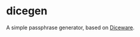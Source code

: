 # dicegen

A simple passphrase generator, based on [Diceware](https://en.wikipedia.org/wiki/Diceware).
